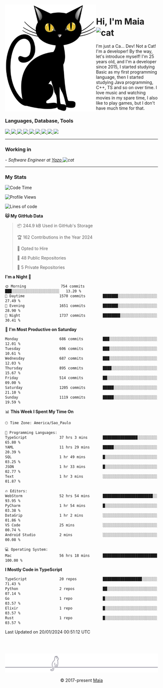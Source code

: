 <img align="left" src="https://raw.githubusercontent.com/gabrielmaialva33/gabrielmaialva33/master/assets/cat_0.png" alt="Stats" width="300px">

<h1 align="left">Hi, I'm Maia 
<img src="https://emojis.slackmojis.com/emojis/images/1643509834/36299/black-cat.gif?1643509834" width="50" height="60" align="center"  alt="cat"/>
</h1>

I'm just a Ca... Dev! Not a Cat! I'm a developer! By the way, let's introduce myself!
I'm 25 years old, and I'm a developer since 2015, I started studying Basic as my first programming
language, then I started studying Java programming, C++, TS and so on over time.
I love music and watching movies in my spare time, I also like to play games, but I don't have much time for that.

<h3 align="left">Languages, Database, Tools</h3>
<p>
  <a href="https://www.typescriptlang.org">
    <img src="https://skillicons.dev/icons?i=ts" />
  </a>
  <a href="https://go.dev">
    <img src="https://skillicons.dev/icons?i=go" />
  </a>
  <a href="https://www.python.org">
    <img src="https://skillicons.dev/icons?i=python" />
  </a>
  <a href="https://gradle.org">
    <img src="https://skillicons.dev/icons?i=gradle" />
  </a>
  <a href="https://redis.io">
    <img src="https://skillicons.dev/icons?i=redis" />
  </a>
  <a href="https://www.mongodb.com">
    <img src="https://skillicons.dev/icons?i=mongodb" />
  </a>
  <a href="https://nodejs.org">
    <img src="https://skillicons.dev/icons?i=nodejs" />
  </a>
  <a href="https://www.javascript.com">
    <img src="https://skillicons.dev/icons?i=js" />
  </a>
  <a href="https://www.docker.com">
    <img src="https://skillicons.dev/icons?i=docker" />
  </a>
</p>

<hr/>

<h3>Working in</h3>

<p><em> - Software Engineer at <a href="[https://pdasolucoes.com.br](https://yazo.com.br/)">Yazo
</a><img src="https://media.giphy.com/media/WUlplcMpOCEmTGBtBW/giphy.gif" width="30" alt="cat"> 
</em></p>

<hr/>

### My Stats

<!--START_SECTION:waka-->
![Code Time](http://img.shields.io/badge/Code%20Time-3%2C774%20hrs%2025%20mins-blue)

![Profile Views](http://img.shields.io/badge/Profile%20Views-3-blue)

![Lines of code](https://img.shields.io/badge/From%20Hello%20World%20I%27ve%20Written-1.6%20million%20lines%20of%20code-blue)

**🐱 My GitHub Data** 

> 📦 244.9 kB Used in GitHub's Storage 
 > 
> 🏆 162 Contributions in the Year 2024
 > 
> 💼 Opted to Hire
 > 
> 📜 48 Public Repositories 
 > 
> 🔑 5 Private Repositories 
 > 
**I'm a Night 🦉** 

```text
🌞 Morning                754 commits         ███░░░░░░░░░░░░░░░░░░░░░░   13.20 % 
🌆 Daytime                1570 commits        ███████░░░░░░░░░░░░░░░░░░   27.49 % 
🌃 Evening                1651 commits        ███████░░░░░░░░░░░░░░░░░░   28.90 % 
🌙 Night                  1737 commits        ████████░░░░░░░░░░░░░░░░░   30.41 % 
```
📅 **I'm Most Productive on Saturday** 

```text
Monday                   686 commits         ███░░░░░░░░░░░░░░░░░░░░░░   12.01 % 
Tuesday                  606 commits         ███░░░░░░░░░░░░░░░░░░░░░░   10.61 % 
Wednesday                687 commits         ███░░░░░░░░░░░░░░░░░░░░░░   12.03 % 
Thursday                 895 commits         ████░░░░░░░░░░░░░░░░░░░░░   15.67 % 
Friday                   514 commits         ██░░░░░░░░░░░░░░░░░░░░░░░   09.00 % 
Saturday                 1205 commits        █████░░░░░░░░░░░░░░░░░░░░   21.10 % 
Sunday                   1119 commits        █████░░░░░░░░░░░░░░░░░░░░   19.59 % 
```


📊 **This Week I Spent My Time On** 

```text
🕑︎ Time Zone: America/Sao_Paulo

💬 Programming Languages: 
TypeScript               37 hrs 3 mins       ████████████████░░░░░░░░░   65.80 % 
YAML                     11 hrs 29 mins      █████░░░░░░░░░░░░░░░░░░░░   20.39 % 
SQL                      1 hr 49 mins        █░░░░░░░░░░░░░░░░░░░░░░░░   03.25 % 
JSON                     1 hr 33 mins        █░░░░░░░░░░░░░░░░░░░░░░░░   02.77 % 
Text                     1 hr 3 mins         ░░░░░░░░░░░░░░░░░░░░░░░░░   01.87 % 

🔥 Editors: 
WebStorm                 52 hrs 54 mins      ███████████████████████░░   93.95 % 
PyCharm                  1 hr 54 mins        █░░░░░░░░░░░░░░░░░░░░░░░░   03.38 % 
DataGrip                 1 hr 2 mins         ░░░░░░░░░░░░░░░░░░░░░░░░░   01.86 % 
VS Code                  25 mins             ░░░░░░░░░░░░░░░░░░░░░░░░░   00.74 % 
Android Studio           2 mins              ░░░░░░░░░░░░░░░░░░░░░░░░░   00.08 % 

💻 Operating System: 
Mac                      56 hrs 18 mins      █████████████████████████   100.00 % 
```

**I Mostly Code in TypeScript** 

```text
TypeScript               20 repos            ██████████████████░░░░░░░   71.43 % 
Python                   2 repos             ██░░░░░░░░░░░░░░░░░░░░░░░   07.14 % 
Go                       1 repo              █░░░░░░░░░░░░░░░░░░░░░░░░   03.57 % 
Elixir                   1 repo              █░░░░░░░░░░░░░░░░░░░░░░░░   03.57 % 
Rust                     1 repo              █░░░░░░░░░░░░░░░░░░░░░░░░   03.57 % 
```




 Last Updated on 20/01/2024 00:51:12 UTC
<!--END_SECTION:waka-->


<br/>
<br/>

<p align="center"><img src="https://raw.githubusercontent.com/gabrielmaialva33/gabrielmaialva33/master/assets/gray0_ctp_on_line.svg?sanitize=true" /></p>
<p align="center">&copy; 2017-present <a href="https://github.com/gabrielmaialva33/" target="_blank">Maia</a>

